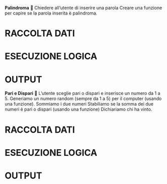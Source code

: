**Palindroma**  :jigsaw:
Chiedere all’utente di inserire una parola
Creare una funzione per capire se la parola inserita è palindroma.

# RACCOLTA DATI


# ESECUZIONE LOGICA


# OUTPUT



**Pari e Dispari** :game_die:
L’utente sceglie pari o dispari e inserisce un numero da 1 a 5.
Generiamo un numero random (sempre da 1 a 5) per il computer (usando una funzione).
Sommiamo i due numeri
Stabiliamo se la somma dei due numeri è pari o dispari (usando una funzione)
Dichiariamo chi ha vinto.

# RACCOLTA DATI


# ESECUZIONE LOGICA


# OUTPUT

